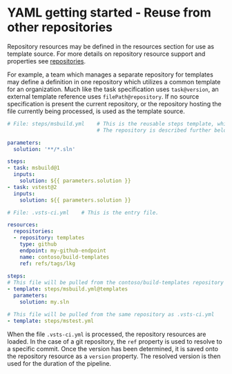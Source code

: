 # YAML getting started - Reuse from other repositories

Repository resources may be defined in the resources section for use as template source. 
For more details on repository resource support and properties see [repositories](resources.md#repositories). 

For example, a team which manages a separate repository for templates may define a definition
in one repository which utilizes a common template for an organization. Much like the task
specification uses `task@version`, an external template reference uses `filePath@repository`. If
no source specification is present the current repository, or the repository hosting the file 
currently being processed, is used as the template source.

```yaml
# File: steps/msbuild.yml    # This is the reusable steps template, which is located in a separate repository.
                             # The repository is described further below, from the entry file .vsts-ci.yml.

parameters:
  solution: '**/*.sln'

steps:
- task: msbuild@1
  inputs:
    solution: ${{ parameters.solution }}
- task: vstest@2
  inputs:
    solution: ${{ parameters.solution }}
```

```yaml
# File: .vsts-ci.yml    # This is the entry file.

resources:
  repositories:
  - repository: templates
    type: github
    endpoint: my-github-endpoint
    name: contoso/build-templates
    ref: refs/tags/lkg
    
steps:
# This file will be pulled from the contoso/build-templates repository
- template: steps/msbuild.yml@templates
  parameters:
    solution: my.sln

# This file will be pulled from the same repository as .vsts-ci.yml    
- template: steps/mstest.yml
```

When the file `.vsts-ci.yml` is processed, the repository resources are loaded. In the case of
a git repository, the `ref` property is used to resolve to a specific commit. Once the version
has been determined, it is saved onto the repository resource as a `version` property. The
resolved version is then used for the duration of the pipeline.

